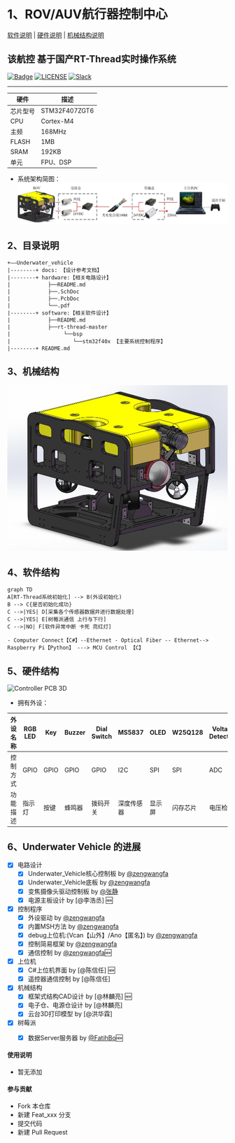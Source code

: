 # 1、ROV/AUV航行器控制中心

[软件说明](./software/README.md) |
[硬件说明](./hardware/README.md) |
[机械结构说明](./graphic_model/README.md)

## 该航控 基于国产RT-Thread实时操作系统
[![Badge](https://img.shields.io/badge/link-996.icu-%23FF4D5B.svg)](https://996.icu/#/en_US)
[![LICENSE](https://img.shields.io/badge/license-Anti%20996-blue.svg)](https://github.com/996icu/996.ICU/blob/master/LICENSE)
[![Slack](https://img.shields.io/badge/slack-996icu-green.svg)](https://join.slack.com/t/996icu/shared_invite/enQtNTg4MjA3MzA1MzgxLWQyYzM5M2IyZmIyMTVjMzU5NTE5MGI5Y2Y2YjgwMmJiMWMxMWMzNGU3NDJmOTdhNmRlYjJlNjk5ZWZhNWIwZGM)

---

| 硬件 | 描述 |
| -- | -- |
|芯片型号| STM32F407ZGT6 |
|CPU| Cortex-M4 |
|主频| 168MHz |
|FLASH| 1MB |
|SRAM| 192KB |
|单元| FPU、DSP |

- 系统架构简图：
![构建图](/docs/pictures/构建图.jpg "构建图")




## 2、目录说明
```
+——Underwater_vehicle
|--------+ docs: 【设计参考文档】
|--------+ hardware:【相关电路设计】      
|            ├──README.md
|            ├──.SchDoc
|            ├──.PcbDoc
|            └──.pdf
|--------+ software:【相关软件设计】
|            ├──README.md
|            ├──rt-thread-master
|                 └──bsp
|                    └──stm32f40x 【主要系统控制程序】
|--------+ README.md
```

## 3、机械结构
![ROV 3D](/docs/pictures/ROV-Model.jpg "ROV-Model.jpg")

## 4、软件结构

```mermaid
graph TD
A[RT-Thread系统初始化] --> B(外设初始化)
B --> C{是否初始化成功}
C -->|YES| D[采集各个传感器数据并进行数据处理]
C -->|YES| E[树莓派通信 上行与下行]
C -->|NO| F[软件异常中断 卡死 亮红灯]
```

```
- Computer Connect【C#】--Ethernet - Optical Fiber -- Ethernet--> Raspberry Pi【Python】 ---> MCU Control 【C】
```

## 5、硬件结构
![Controller PCB 3D](/docs/pictures/Controller_3D "Controller 3D.jpg")
- 拥有外设：

| 外设名称 | RGB LED | Key | Buzzer | Dial Switch | MS5837 | OLED | W25Q128 | Voltage Detection | Current Detection | Zigbee |  JY901 | USR-C216 | CP2102 | OV2640 Camera | Servo Motor | Searchlights | Perpellers |
| --- | --- | --- | --- | --- | --- | --- | --- | --- | --- | --- | --- | --- |  --- | --- |  --- |  --- | --- |
| 控制方式 | GPIO | GPIO | GPIO | GPIO | I2C | SPI | SPI | ADC | ADC | USART | USART | USART  | USART | DCMI-DMA | PWM | PWM | PWM |
| 功能描述 | 指示灯 | 按键 | 蜂鸣器 | 拨码开关 | 深度传感器 | 显示屏 | 闪存芯片 | 电压检测 | 电流检测 | 2.4G无线通信 | 九轴 | WiFi模块 | 串口转USB | 摄像头 | 舵机  | 探照灯 | 推进器 |





## 6、Underwater Vehicle 的进展
- [X] 电路设计
	- [X] Underwater_Vehicle核心控制板 by [@zengwangfa](https://github.com/zengwangfa)	
	- [X] Underwater_Vehicle底板 by [@zengwangfa](https://github.com/zengwangfa)	
	- [X] 变焦摄像头驱动控制板 by [@张静](https://gitee.com/xiaojing_1)	
	- [X] 电源主板设计 by [@李浩丞]	🆕
	
- [X] 控制程序
    - [X] 外设驱动 by [@zengwangfa](https://github.com/zengwangfa)
    - [X] 内置MSH方法 by [@zengwangfa](https://github.com/zengwangfa)
    - [X] debug上位机:(Vcan【山外】/Ano【匿名】) by [@zengwangfa](https://github.com/zengwangfa)
	- [X] 控制简易框架 by [@zengwangfa](https://github.com/zengwangfa)
	- [X] 通信控制 by [@zengwangfa](https://github.com/zengwangfa)🆕

- [X] 上位机
	- [X] C#上位机界面 by [@陈信任] 🆕
	- [X] 遥控器通信控制 by [@陈信任]	
	
- [X] 机械结构
	- [X] 框架式结构CAD设计 by [@林麟亮] 🆕
	- [X] 电子仓、电源仓设计 by [@林麟亮]
	- [X] 云台3D打印模型 by [@洪华霖]

- [X] 树莓派
	- [X] 数据Server服务器 by [@FatihBo](https://github.com/FatihBo)🆕





#### 使用说明

- 暂无添加

#### 参与贡献

- Fork 本仓库
- 新建 Feat_xxx 分支
- 提交代码
- 新建 Pull Request





